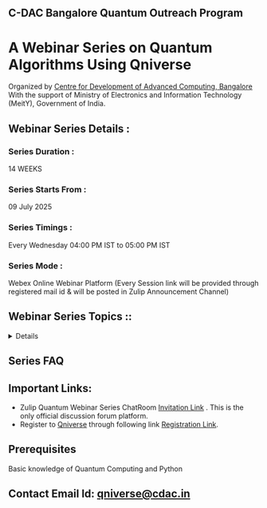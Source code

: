 ## C-DAC Bangalore Quantum Outreach Program

# A Webinar Series on Quantum Algorithms Using Qniverse

Organized by [Centre for Development of Advanced Computing, Bangalore](https://www.cdac.in/) With the support of Ministry of Electronics and Information Technology (MeitY), Government of India.

## Webinar Series Details :

### Series Duration :
14 WEEKS 

### Series Starts From : 
09 July 2025 

### Series Timings : 
Every Wednesday 04:00 PM IST to 05:00 PM IST

### Series Mode : 
Webex Online Webinar Platform 
(Every Session link will be provided through registered mail id & will be posted in Zulip Announcement Channel) 

## Webinar Series Topics ::

<Details>
  
### Week 1 : Speaker - Mr.Raja Singh Yadav   
• Introduction to Linear Algebra

• Qniverse Platform Demonstration

### Week 2 : Speaker - Mr.Tilock Sadhukhan
• Introduction to Mathematics of Quantum Computing

• Introduction to Quantum Gates

### Week 3 : Speaker - Mr.Harishankar Mishra
• Deustch Jozsa Algorithm

• Implemeantion of Deustch Jozsa Algorithm using Qniverse

</Details>


## Series FAQ

## Important Links:

- Zulip Quantum Webinar Series ChatRoom [Invitation Link](https://qniverse.zulipchat.com/join/ede4eiabs3z4zbl7wwvmnva4/) . This is the only official discussion forum platform.
- Register to [Qniverse](https://qniverse.in/) through following link [Registration Link](https://qniverse.in/register/).

## Prerequisites 
Basic knowledge of Quantum Computing and Python

## Contact Email Id: qniverse@cdac.in